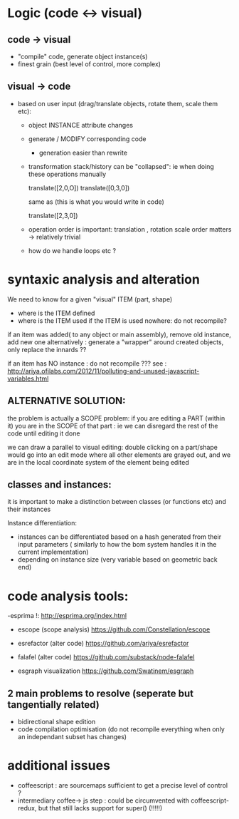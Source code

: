 
Logic (code <-> visual)
=======================

code -> visual
--------------
- "compile" code, generate object instance(s)
- finest grain (best level of control, more complex)

visual -> code
--------------
- based on user input (drag/translate objects, rotate them, scale them etc):
  * object INSTANCE attribute changes 
  * generate / MODIFY corresponding code
    * generation easier than rewrite
  * transformation stack/history can be "collapsed": ie when doing these operations manually
    
    translate([2,0,O])
    translate([0,3,0])
    
    same as (this is what you would write in code)
    
    translate([2,3,0])
  
  * operation order is important: translation , rotation scale order matters -> relatively trivial
  * how do we handle loops etc ? 


syntaxic analysis and alteration
================================

We need to know for a given "visual" ITEM (part, shape)
- where is the ITEM  defined
- where is the ITEM used
if the ITEM is used nowhere: do not recompile? 

if an item was added( to any object or main assembly), remove old instance, add new one
alternatively : generate a "wrapper" around created objects, only replace the innards ??

if an item has NO instance : do not recompile ??? 
  see : http://ariya.ofilabs.com/2012/11/polluting-and-unused-javascript-variables.html

ALTERNATIVE SOLUTION:
---------------------
the problem is actually a SCOPE problem: 
if you are editing a PART (within it) you are in the SCOPE of that part : ie we can disregard
the rest of the code until editing it done

we can draw a parallel to visual editing: double clicking on a part/shape would go into
an edit mode where all other elements are grayed out, and we are in the local coordinate
system of the element being edited

classes and instances:
---------------------
it is important to make a distinction between classes (or functions etc) and their instances

Instance differentiation:
 - instances can be differentiated based on a hash generated from their input parameters (
similarly to how the bom system handles it in the current implementation)
  - depending on instance size (very variable based on geometric back end) 

code analysis tools:
====================
-esprima !:
 http://esprima.org/index.html

- escope (scope analysis)
  https://github.com/Constellation/escope

- esrefactor (alter code)
  https://github.com/ariya/esrefactor

- falafel (alter code) https://github.com/substack/node-falafel

- esgraph visualization https://github.com/Swatinem/esgraph

2 main problems to resolve (seperate but tangentially related)
-------------------------
- bidirectional shape edition
- code compilation optimisation (do not recompile everything when
 only an independant subset has changes)


additional issues
=================
- coffeescript : are sourcemaps sufficient to get a precise level of control ?
- intermediary coffee-> js step : could be circumvented with coffeescript-redux, but that 
still lacks support for super() (!!!!!)

